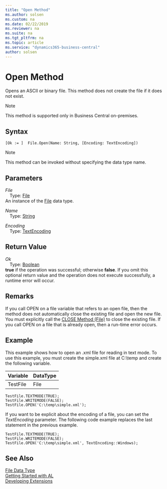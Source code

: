 ```yaml
---
title: "Open Method"
ms.author: solsen
ms.custom: na
ms.date: 02/22/2019
ms.reviewer: na
ms.suite: na
ms.tgt_pltfrm: na
ms.topic: article
ms.service: "dynamics365-business-central"
author: solsen
---
```

[//]: # (START>DO_NOT_EDIT)
[//]: # (IMPORTANT:Do not edit any of the content between here and the END>DO_NOT_EDIT.)
[//]: # (Any modifications should be made in the .xml files in the ModernDev repo.)
# Open Method
Opens an ASCII or binary file. This method does not create the file if it does not exist.

> [!NOTE]
> This method is supported only in Business Central on-premises.

## Syntax
```
[Ok := ]  File.Open(Name: String, [Encoding: TextEncoding])
```
> [!NOTE]  
> This method can be invoked without specifying the data type name.  
## Parameters
*File*  
&emsp;Type: [File](file-data-type.md)  
An instance of the [File](file-data-type.md) data type.  

*Name*  
&emsp;Type: [String](../string/string-data-type.md)  
  
*Encoding*  
&emsp;Type: [TextEncoding](../textencoding/textencoding-option.md)  
  


## Return Value
*Ok*  
&emsp;Type: [Boolean](../boolean/boolean-data-type.md)  
**true** if the operation was successful; otherwise **false**.  If you omit this optional return value and the operation does not execute successfully, a runtime error will occur.    


[//]: # (IMPORTANT: END>DO_NOT_EDIT)

## Remarks  
 If you call OPEN on a file variable that refers to an open file, then the method does not automatically close the existing file and open the new file. You must explicitly call the [CLOSE Method \(File\)](../../methods-auto/file/file-close-method.md) to close the existing file. If you call OPEN on a file that is already open, then a run-time error occurs.  
  
## Example  
 This example shows how to open an .xml file for reading in text mode. To use this example, you must create the simple.xml file at C:\\temp and create the following variable.  
  
|Variable|DataType|  
|--------------|--------------|  
|TestFile|File|  
  
```  
TestFile.TEXTMODE(TRUE);  
TestFile.WRITEMODE(FALSE);  
TestFile.OPEN('C:\temp\simple.xml');  
```  
  
 If you want to be explicit about the encoding of a file, you can set the *TextEncoding* parameter. The following code example replaces the last statement in the previous example.  
  
```  
TestFile.TEXTMODE(TRUE);  
TestFile.WRITEMODE(FALSE);  
TestFile.OPEN('C:\temp\simple.xml', TextEncoding::Windows);  
```  
  

## See Also
[File Data Type](file-data-type.md)  
[Getting Started with AL](../../devenv-get-started.md)  
[Developing Extensions](../../devenv-dev-overview.md)